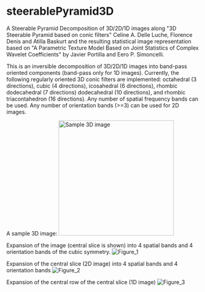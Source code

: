 # steerablePyramid3D
A Steerable Pyramid Decomposition of 3D/2D/1D images along "3D Steerable Pyramid based on conic filters"
Celine A. Delle Luche, Florence Denis and Atilla Baskurt and the resulting statistical image representation based on "A Parametric Texture Model Based on Joint Statistics of Complex Wavelet Coefficients" by Javier Portilla and Eero P. Simoncelli.

This is an inversible decomposition of 3D/2D/1D images into band-pass oriented components (band-pass only for 1D images). Currently, the following regularly oriented 3D conic filters are implemented: octahedral (3 directions), cubic (4 directions), icosahedral (6 directions), rhombic dodecahedral (7 directions) dodecahedral (10 directions), and rhombic triacontahedron (16 directions). Any number of spatial frequency bands can be used. Any number of orientation bands (>=3) can be used for 2D images.

A sample 3D image:
<img width="300" alt="Sample 3D image" src="https://github.com/user-attachments/assets/4bef7169-14e4-40c8-985f-c5bd18d43d09" />

Expansion of the image (central slice is shown) into 4 spatial bands and 4 orientation bands of the cubic symmetry. 
![Figure_1](https://github.com/user-attachments/assets/a6a62a05-fbdc-444d-8854-3ccc4e2daa0d)


Expansion of the central slice (2D image) into 4 spatial bands and 4 orientation bands
![Figure_2](https://github.com/user-attachments/assets/0d1d92fb-cac4-4ac7-b912-e1ae8eb089ea)


Expansion of the central row of the central slice (1D image)
![Figure_3](https://github.com/user-attachments/assets/4f67aecd-b829-4ba6-bec3-8e6c07e15fb6)
